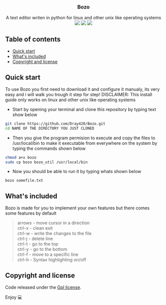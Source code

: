 <p align="center">
  <h3 align="center">Bozo</h3>

  <p align="center">
    A text editor writen in python for linux and other unix like operating systems
    <br>
  <img src="https://img.shields.io/github/license/Dray420/Bozo?style=for-the-badge&logo=appveyor">
  <img src="https://img.shields.io/github/stars/Dray420/Bozo?style=for-the-badge">
  <img src="https://img.shields.io/github/forks/Dray420/Bozo?style=for-the-badge">
  </p>
</p>


## Table of contents

- [Quick start](#quick-start)
- [What's included](#whats-included)
- [Copyright and license](#copyright-and-license)


## Quick start

To use Bozo you first need to download it and configure it manualy, its very easy and i will walk you trough it step for step! DISCLAIMER: This install guide only works on linux and other unix like operating systems

- Start by opening your terminal and clone this repository by typing text show below
```bash
git clone https://github.com/Dray420/Bozo.git
cd NAME OF THE DIRECTORY YOU JUST CLONED
```
- Then you give the program permision to execute and copy the files to /usr/local/bin to make it executable from everywhere on the system by typing the commands shown below
```bash
chmod a+x bozo
sudo cp bozo bozo_util /usr/local/bin
```
- Now you should be able to run it by typing whats shown below
```bash
bozo somefile.txt
```

## What's included
Bozo is made for you to implement your own features but there comes some features by default

> arrows - move cursor in  a direction\
> ctrl-x - clean exit\
> ctrl-w - write the changes to the file\
> ctrl-j - delete line\
> ctrl-t - go to the top\
> ctrl-y - go to the bottom\
> ctrl-f - move to a specific line\
> ctrl-h  - Syntax highlighting on/off

## Copyright and license

Code released under the [Gpl license](LICENSE).

Enjoy 💻
